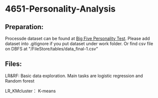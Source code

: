 # 4651-Personality-Analysis  
## Preparation:  
Processde dataset can be found at [Big Five Personality Test](https://www.kaggle.com/tunguz/big-five-personality-test). Please add dataset into .gitignore if you put dataset under work folder. Or find csv file on DBFS at "/FileStore/tables/data_final-1.csv"  

## Files:  
LR&RF: Basic data exploration. Main tasks are logistic regression and Random forest

LR_KMcluster： K-means

